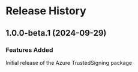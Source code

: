 # Release History
    
## 1.0.0-beta.1 (2024-09-29)

### Features Added

Initial release of the Azure TrustedSigning package
